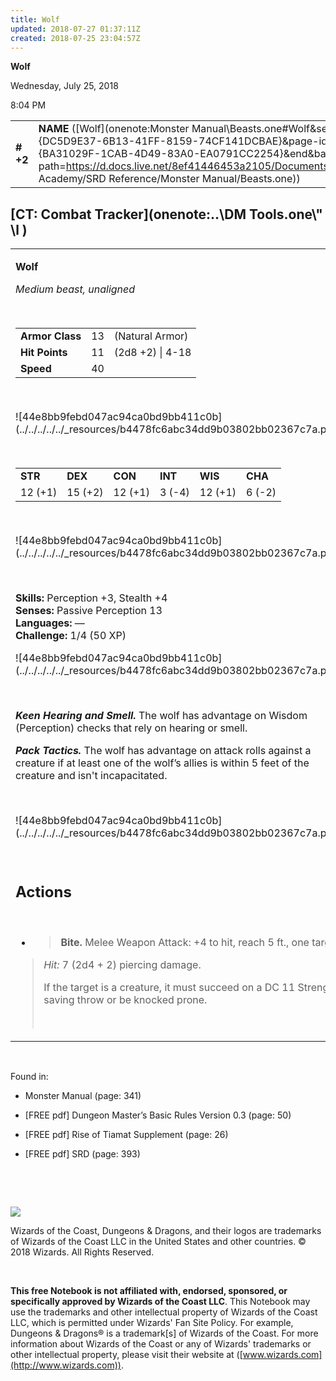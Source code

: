 ```yaml
---
title: Wolf
updated: 2018-07-27 01:37:11Z
created: 2018-07-25 23:04:57Z
---
```


**Wolf**

Wednesday, July 25, 2018

8:04 PM

|           |                                                                                                                                                                                                                                                                                        |        |        |        |     |       |       |
|-----------|----------------------------------------------------------------------------------------------------------------------------------------------------------------------------------------------------------------------------------------------------------------------------------------|--------|--------|--------|-----|-------|-------|
| **\# +2** | **NAME** ([Wolf](onenote:Monster Manual\\Beasts.one#Wolf&section-id={DC5D9E37-6B13-41FF-8159-74CF141DCBAE}&page-id={BA31029F-1CAB-4D49-83A0-EA0791CC2254}&end&base-path=https://d.docs.live.net/8ef41446453a2105/Documents/Adventure Academy/SRD Reference/Monster Manual/Beasts.one)) | **13** | **11** | **11** | \-  | Notes | 50 XP |

## [CT: Combat Tracker](onenote:..\\DM Tools.one\\" \l )

<table><tbody><tr class="odd"><td><p><strong>Wolf</strong></p><p><em>Medium beast, unaligned</em></p><p> </p><table><tbody><tr class="odd"><td><strong>Armor Class</strong></td><td>13</td><td>(Natural Armor)</td></tr><tr class="even"><td><strong>Hit Points</strong></td><td>11</td><td>(2d8 +2) | 4-18</td></tr><tr class="odd"><td><strong>Speed</strong></td><td>40</td><td> </td></tr></tbody></table><p> </p><p>![44e8bb9febd047ac94ca0bd9bb411c0b](../../../../../_resources/b4478fc6abc34dd9b03802bb02367c7a.png)</p><p> </p><table><tbody><tr class="odd"><td><strong>STR</strong></td><td><strong>DEX</strong></td><td><strong>CON</strong></td><td><strong>INT</strong></td><td><strong>WIS</strong></td><td><strong>CHA</strong></td></tr><tr class="even"><td>12 (+1)</td><td>15 (+2)</td><td>12 (+1)</td><td>3 (-4)</td><td>12 (+1)</td><td>6 (-2)</td></tr></tbody></table><p> </p><p>![44e8bb9febd047ac94ca0bd9bb411c0b](../../../../../_resources/b4478fc6abc34dd9b03802bb02367c7a.png)</p><p> </p><p><strong>Skills:</strong> Perception +3, Stealth +4<br />
<strong>Senses:</strong> Passive Perception 13<br />
<strong>Languages:</strong> —<br />
<strong>Challenge:</strong> 1/4 (50 XP)</p><p>![44e8bb9febd047ac94ca0bd9bb411c0b](../../../../../_resources/b4478fc6abc34dd9b03802bb02367c7a.png)</p><p> </p><p><em><strong>Keen Hearing and Smell.</strong></em> The wolf has advantage on Wisdom (Perception) checks that rely on hearing or smell.</p><p><em><strong>Pack Tactics.</strong></em> The wolf has advantage on attack rolls against a creature if at least one of the wolf’s allies is within 5 feet of the creature and isn't incapacitated.</p><p> </p><p>![44e8bb9febd047ac94ca0bd9bb411c0b](../../../../../_resources/b4478fc6abc34dd9b03802bb02367c7a.png)</p><p> </p><h2 id="actions"><strong>Actions</strong></h2><p> </p><ul><li><blockquote><p><strong>Bite.</strong> Melee Weapon Attack: +4 to hit, reach 5 ft., one target.</p></blockquote></li></ul><blockquote><p><em>Hit:</em> 7 (2d4 + 2) piercing damage.</p><p>If the target is a creature, it must succeed on a DC 11 Strength saving throw or be knocked prone.</p><p> </p></blockquote></td></tr></tbody></table>

 

Found in:

-   Monster Manual (page: 341)

-   \[FREE pdf\] Dungeon Master’s Basic Rules Version 0.3 (page: 50)

-   \[FREE pdf\] Rise of Tiamat Supplement (page: 26)

-   \[FREE pdf\] SRD (page: 393)

 

 

![](tmp\media\image2.png)

Wizards of the Coast, Dungeons & Dragons, and their logos are trademarks of Wizards of the Coast LLC in the United States and other countries. © 2018 Wizards. All Rights Reserved.

 

**This free Notebook is not affiliated with, endorsed, sponsored, or specifically approved by Wizards of the Coast LLC**. This Notebook may use the trademarks and other intellectual property of Wizards of the Coast LLC, which is permitted under Wizards' Fan Site Policy. For example, Dungeons & Dragons® is a trademark\[s\] of Wizards of the Coast. For more information about Wizards of the Coast or any of Wizards' trademarks or other intellectual property, please visit their website at ([www.wizards.com](http://www.wizards.com)).
